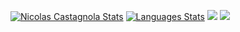 [![Nicolas Castagnola Stats](https://github-readme-stats.vercel.app/api?username=NicolasCastagnola&theme=tokyonight)](https://github.com/NicolasCastagnola/github-readme-stats)
[![Languages Stats](https://github-readme-stats.vercel.app/api/top-langs/?username=NicolasCastagnola&layout=compact&theme=tokyonight)](https://github.com/NicolasCastagnola/github-readme-stats)
<img src="http://cdn.sci-news.com/images/enlarge4/image_5797e-Jupiter.jpg">
<img src="http://cdn.sci-news.com/images/enlarge4/image_5608_2e-Jupiter.jpg">
